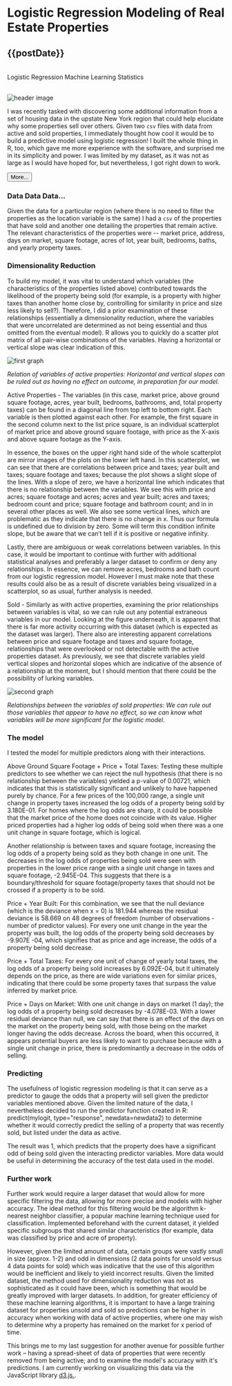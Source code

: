 <script>
  import moment from 'moment';

  export default {
    data () {
      return {
        postDate: moment().format("MMMM Do Y"),
        displayPost: false
      }
    },
    methods: {
      readMore: function() {
        this.displayPost = true
      }
    }
  }
</script>

<div>
  <h1 class="title is-2">Logistic Regression Modeling of Real Estate Properties</h1>
  <h2 class="subtitle is-5 tag"> {{postDate}} </h2>
  </br>
  <div class="has-text-right">
    <span class="tag is-success">Logistic Regression</span>
    <span class="tag is-primary">Machine Learning</span>
    <span class="tag is-warning">Statistics</span>
  </div>
  </br>
</div>

![header image](src/assets/images/logistic_regression.png)

I was recently tasked with discovering some additional information from a set of housing data in the upstate New York region that could help elucidate why some properties sell over others. Given two `csv` files with data from active and sold properties, I immediately thought how cool it would be to build a predictive model using logistic regression! I built the whole thing in R, too, which gave me more experience with the software, and surprised me in its simplicity and power. I was limited by my dataset, as it was not as large as I would have hoped for, but nevertheless, I got right down to work.

<button v-on:click="readMore" v-show="!displayPost" class="button is-info is-outlined">More...</button>

<section v-show="displayPost">

### Data Data Data...

Given the data for a particular region (where there is no need to filter the properties as the location variable is the same) I had a `csv` of the properties that have sold and another one detailing the properties that remain active. The relevant characteristics of the properties were -- market price, address, days on market, square footage, acres of lot, year built, bedrooms, baths, and yearly property taxes.

### Dimensionality Reduction

To build my model, it was vital to understand which variables (the characteristics of the properties listed above) contributed towards the likelihood of the property being sold (for example, is a property with higher taxes than another home close by, controlling for similarity in price and size less likely to sell?). Therefore, I did a prior examination of these relationships (essentially a dimensionality reduction, where the variables that were uncorrelated are determined as not being essential and thus omitted from the eventual model). R allows you to quickly do a scatter plot matrix of all pair-wise combinations of the variables. Having a horizontal or vertical slope was clear indication of this.

![first graph](src/assets/images/graph1.png)

_Relation of variables of active properties: Horizontal and vertical slopes can be ruled out as having no effect on outcome, in preparation for our model._

Active Properties - The variables (in this case, market price, above ground square footage, acres, year built, bedrooms, bathrooms, and, total property taxes) can be found in a diagonal line from top left to bottom right. Each variable is then plotted against each other. For example, the first square in the second column next to the list price square, is an individual scatterplot of market price and above ground square footage, with price as the X-axis and above square footage as the Y-axis.

In essence, the boxes on the upper right hand side of the whole scatterplot are mirror images of the plots on the lower left hand. In this scatterplot, we can see that there are correlations between price and taxes; year built and taxes; square footage and taxes; because the plot shows a slight slope of the lines. With a slope of zero, we have a horizontal line which indicates that there is no relationship between the variables. We see this with price and acres; square footage and acres; acres and year built; acres and taxes; bedroom count and price; square footage and bathroom count; and in in several other places as well. We also see some vertical lines, which are problematic as they indicate that there is no change in x. Thus our formula is undefined due to division by zero. Some will term this condition infinite slope, but be aware that we can’t tell if it is positive or negative infinity.

Lastly, there are ambiguous or weak correlations between variables. In this case, it would be important to continue with further with additional statistical analyses and preferably a larger dataset to confirm or deny any relationships. In essence, we can remove acres, bedrooms and bath count from our logistic regression model. However I must make note that these results could also be as a result of discrete variables being visualized in a scatterplot, so as usual, further analysis is needed.

Sold - Similarly as with active properties, examining the prior relationships between variables is vital, so we can rule out any potential extraneous variables in our model. Looking at the figure underneath, it is apparent that there is far more activity occurring with this dataset (which is expected as the dataset was larger). There also are interesting apparent correlations between price and square footage and taxes and square footage, relationships that were overlooked or not detectable with the active properties dataset. As previously, we see that discrete variables yield vertical slopes and horizontal slopes which are indicative of the absence of a relationship at the moment, but I should mention that there could be the possibility of lurking variables.

![second graph](src/assets/images/graph2.png)

_Relationships between the variables of sold properties: We can rule out those variables that appear to have no effect, so we can know what variables will be more significant for the logistic model._

### The model

I tested the model for multiple predictors along with their interactions.

Above Ground Square Footage + Price + Total Taxes: Testing these multiple predictors to see whether we can reject the null hypothesis (that there is no relationship between the variables) yielded a p-value of 0.00721, which indicates that this is statistically significant and unlikely to have happened purely by chance. For a few prices of the 100,000 range, a single unit change in property taxes increased the log odds of a property being sold by 3.180E-01. For homes where the log odds are sharp, it could be possible that the market price of the home does not coincide with its value. Higher priced properties had a higher log odds of being sold when there was a one unit change in square footage, which is logical.

Another relationship is between taxes and square footage, increasing the log odds of a property being sold as they both change in one unit. The decreases in the log odds of properties being sold were seen with properties in the lower price range with a single unit change in taxes and square footage, -2.945E-04. This suggests that there is a boundary/threshold for square footage/property taxes that should not be crossed if a property is to be sold.

Price + Year Built: For this combination, we see that the null deviance (which is the deviance when x = 0) is 181.944 whereas the residual deviance is 58.669 on 48 degrees of freedom (number of observations - number of predictor values). For every one unit change in the year the property was built, the log odds of the property being sold decreases by -9.907E -04, which signifies that as price and age increase, the odds of a property being sold decrease.

Price + Total Taxes: For every one unit of change of yearly total taxes, the log odds of a property being sold increases by 6.092E-04, but it ultimately depends on the price, as there are wide variations even for similar prices, indicating that there could be some property taxes that surpass the value inferred by market price.

Price + Days on Market: With one unit change in days on market (1 day); the log odds of a property being sold decreases by -4.078E-03. With a lower residual deviance than null, we can say that there is an effect of the days on the market on the property being sold, with those being on the market longer having the odds decrease. Across the board, when this occurred, it appears potential buyers are less likely to want to purchase because with a single unit change in price, there is predominantly a decrease in the odds of selling.

### Predicting

The usefulness of logistic regression modeling is that it can serve as a predictor to gauge the odds that a property will sell given the predictor variables mentioned above. Given the limited nature of the data, I nevertheless decided to run the predictor function created in R: predict(mylogit, type="response", newdata=newdata2) to determine whether it would correctly predict the selling of a property that was recently sold, but listed under the data as active.

The result was 1, which predicts that the property does have a significant odd of being sold given the interacting predictor variables. More data would be useful in determining the accuracy of the test data used in the model.

### Further work

Further work would require a larger dataset that would allow for more specific filtering the data, allowing for more precise and models with higher accuracy. The ideal method for this filtering would be the algorithm k-nearest neighbor classifier, a popular machine learning technique used for classification. Implemented beforehand with the current dataset, it yielded specific subgroups that shared similar characteristics (for example, data was classified by price and acre of property).

However, given the limited amount of data, certain groups were vastly small in size (approx. 1-2) and odd in dimensions (2 data points for unsold versus 4 data points for sold) which was indicative that the use of this algorithm would be inefficient and likely to yield incorrect results. Given the limited dataset, the method used for dimensionality reduction was not as sophisticated as it could have been, which is something that would be greatly improved with larger datasets. In addition, for greater efficiency of these machine learning algorithms, it is important to have a large training dataset for properties unsold and sold so predictions can be higher in accuracy when working with data of active properties, where one may wish to determine why a property has remained on the market for x period of time.

This brings me to my last suggestion for another avenue for possible further work – having a spread-sheet of data of properties that were recently removed from being active; and to examine the model's accuracy with it's predictions. I am currently working on visualizing this data via the JavaScript library [d3.js.](https://d3js.org/).

</section>
